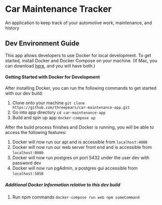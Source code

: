 # Car Maintenance Tracker

An application to keep track of your automotive work, maintenance, and history

## Dev Environment Guide

This app allows developers to use Docker for local development. To get started, install Docker and Docker Compose on your machine. (If Mac, you can download [here](https://docs.docker.com/docker-for-mac/install/), and you will have both.)

#### Getting Started with Docker for Development

After installing Docker, you can run the following commands to get started with our dev build:

1. Clone onto your machine `git clone https://github.com/threepears/car-maintenance-app.git` 
2. Go into app directory `cd car-maintenance-app`
3. Build and spin up app `docker-compose up`

After the build process finishes and Docker is running, you will be able to access the following features:

1. Docker will now run our api and is accessible from `localhost:4000`
2. Docker will now run our web server front end and is accessible from `localhost:8080`
3. Docker will now run postgres on port 5432 under the user dev with password dev
4. Docker will now run pgAdmin, a postgres gui accessible from `localhost:5050`

##### Additional Docker Information relative to this dev build

1. Run npm commands `docker-compose run web npm someCommand`